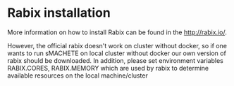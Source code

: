 # Rabix installation

More information on how to install Rabix can be found in the http://rabix.io/. 

However, the official rabix doesn't work on cluster without docker, so if one wants to run sMACHETE on local cluster without docker our own version of rabix should be downloaded. In addition, please set environment variables RABIX.CORES, RABIX.MEMORY which are used by rabix to determine available resources on the local machine/cluster
